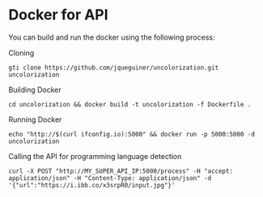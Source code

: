 
# Docker for API

You can build and run the docker using the following process:

Cloning
```console
gti clone https://github.com/jqueguiner/uncolorization.git uncolorization
```

Building Docker
```console
cd uncolorization && docker build -t uncolorization -f Dockerfile .
```

Running Docker
```console
echo "http://$(curl ifconfig.io):5000" && docker run -p 5000:5000 -d uncolorization
```

Calling the API for programming language detection
```console
curl -X POST "http://MY_SUPER_API_IP:5000/process" -H "accept: application/json" -H "Content-Type: application/json" -d '{"url":"https://i.ibb.co/x3srpR0/input.jpg"}'
```
